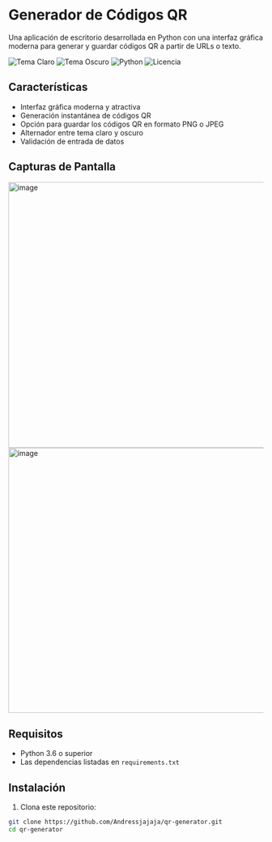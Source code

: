 # Generador de Códigos QR

Una aplicación de escritorio desarrollada en Python con una interfaz gráfica moderna para generar y guardar códigos QR a partir de URLs o texto.

![Tema Claro](https://img.shields.io/badge/Tema-Claro-brightgreen) ![Tema Oscuro](https://img.shields.io/badge/Tema-Oscuro-inactive) ![Python](https://img.shields.io/badge/Python-3.6%2B-blue) ![Licencia](https://img.shields.io/badge/Licencia-MIT-green)

## Características

- Interfaz gráfica moderna y atractiva
- Generación instantánea de códigos QR
- Opción para guardar los códigos QR en formato PNG o JPEG
- Alternador entre tema claro y oscuro
- Validación de entrada de datos

## Capturas de Pantalla

<img width="795" height="524" alt="image" src="https://github.com/user-attachments/assets/f1da0caf-a593-4862-bc84-c9e228a8608d" />
<img width="791" height="523" alt="image" src="https://github.com/user-attachments/assets/b4688571-1866-41f9-b52e-40c3bb9bbdb4" />




## Requisitos

- Python 3.6 o superior
- Las dependencias listadas en `requirements.txt`

## Instalación

1. Clona este repositorio:
```bash
git clone https://github.com/Andressjajaja/qr-generator.git
cd qr-generator

